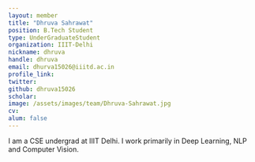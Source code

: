 ```yaml
---
layout: member
title: "Dhruva Sahrawat"
position: B.Tech Student
type: UnderGraduateStudent
organization: IIIT-Delhi
nickname: dhruva
handle: dhruva
email: dhurva15026@iiitd.ac.in
profile_link: 
twitter: 
github: dhruva15026
scholar: 
image: /assets/images/team/Dhruva-Sahrawat.jpg
cv: 
alum: false
---
```

I am a CSE undergrad at IIIT Delhi. I work primarily in Deep Learning, NLP and Computer Vision. 
